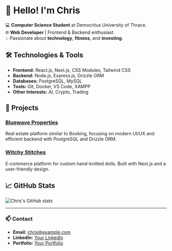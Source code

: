 # 👋 Hello! I'm Chris

💻 **Computer Science Student** at Democritus University of Thrace.  
🌐 **Web Developer** | Frontend & Backend enthusiast.  
💡 Passionate about **technology**, **fitness**, and **investing**.

## 🛠️ Technologies & Tools
- **Frontend:** React.js, Next.js, CSS Modules, Tailwind CSS
- **Backend:** Node.js, Express.js, Drizzle ORM
- **Databases:** PostgreSQL, MySQL
- **Tools:** Git, Docker, VS Code, XAMPP
- **Other Interests:** AI, Crypto, Trading

## 🚀 Projects
### [Bluewave Properties](https://github.com/your-repo-link)
Real estate platform similar to Booking, focusing on modern UI/UX and efficient backend with PostgreSQL and Drizzle ORM.

### [Witchy Stitches](https://github.com/your-repo-link)
E-commerce platform for custom hand-knitted dolls. Built with Next.js and a user-friendly design.

## 📈 GitHub Stats
![Chris's GitHub stats](https://github-readme-stats.vercel.app/api?username=chris-dev&show_icons=true&theme=radical)

---

### 📫 Contact
- **Email:** chris@example.com
- **LinkedIn:** [Your LinkedIn](https://linkedin.com/in/your-profile)
- **Portfolio:** [Your Portfolio](https://your-portfolio-link.com)
